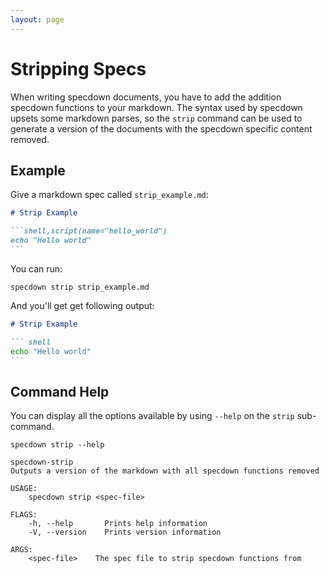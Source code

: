 ```yaml
---
layout: page
---
```

# Stripping Specs

When writing specdown documents, you have to add the addition specdown functions to your markdown.
The syntax used by specdown upsets some markdown parses, so the `strip` command can be used to generate a version of the documents with the specdown specific content removed.

## Example

Give a markdown spec called `strip_example.md`:

```` markdown
# Strip Example

```shell,script(name="hello_world")
echo "Hello world"
```
````

You can run:

``` shell
specdown strip strip_example.md
```

And you'll get get following output:

```` markdown
# Strip Example

``` shell
echo "Hello world"
```

````

## Command Help

You can display all the options available by using `--help` on the `strip` sub-command.

``` shell
specdown strip --help
```

``` text
specdown-strip 
Outputs a version of the markdown with all specdown functions removed

USAGE:
    specdown strip <spec-file>

FLAGS:
    -h, --help       Prints help information
    -V, --version    Prints version information

ARGS:
    <spec-file>    The spec file to strip specdown functions from
```

